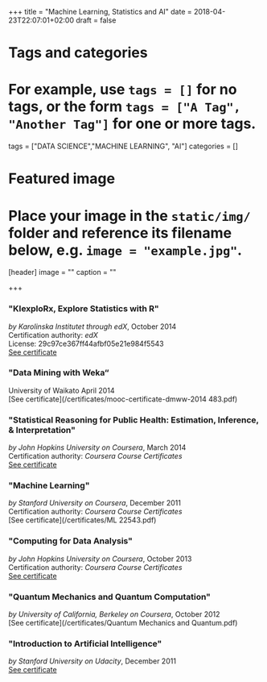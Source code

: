 +++
title = "Machine Learning, Statistics and AI"
date = 2018-04-23T22:07:01+02:00
draft = false

# Tags and categories
# For example, use `tags = []` for no tags, or the form `tags = ["A Tag", "Another Tag"]` for one or more tags.
tags = ["DATA SCIENCE","MACHINE LEARNING", "AI"]
categories = []

# Featured image
# Place your image in the `static/img/` folder and reference its filename below, e.g. `image = "example.jpg"`.
[header]
image = ""
caption = ""

+++


### "KIexploRx, Explore Statistics with R"
*by Karolinska Institutet through edX*, October 2014  
Certification authority: *edX*  
License: 29c97ce367ff44afbf05e21e984f5543  
[See certificate](https://verify.edx.org/cert/29c97ce367ff44afbf05e21e984f5543)

### "Data Mining with Weka“ 
University of Waikato  April 2014  
[See certificate](/certificates/mooc-certificate-dmww-2014 483.pdf)

### "Statistical Reasoning for Public Health: Estimation, Inference, & Interpretation"
*by John Hopkins University on Coursera*, March 2014    
Certification authority: *Coursera Course Certificates*  
[See certificate](/certificates/Coursera_Certificate_v1-97117877275.pdf)

### "Machine Learning" 
*by Stanford University on Coursera*, December 2011  
Certification authority: *Coursera Course Certificates*  
[See certificate](/certificates/ML 22543.pdf)

### "Computing for Data Analysis" 
*by John Hopkins University on Coursera*, October 2013    
Certification authority: *Coursera Course Certificates*  
[See certificate](/certificates/Coursera_Certificate_v1-97094077275.pdf)

### "Quantum Mechanics and Quantum Computation"
*by University of California, Berkeley on Coursera*, October 2012       
[See certificate](/certificates/Quantum Mechanics and Quantum.pdf)

### "Introduction to Artificial Intelligence"  
*by Stanford University on Udacity*, December 2011  
[See certificate](/certificates/AI_signed.pdf)
